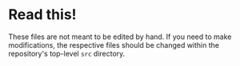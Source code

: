 # Read this!

These files are not meant to be edited by hand.
If you need to make modifications, the respective files should be changed within the repository's top-level `src` directory.